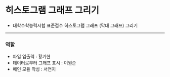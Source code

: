 # 히스토그램 그래프 그리기
- 대학수학능력시험 표준점수 히스토그램 그래프 (막대 그래프) 그리기

--------

### 역할
- 파일 입출력 : 황기현
- 데이터로부터 그래프 표시 : 이원준
- 메인 모듈 작성 : 서연지